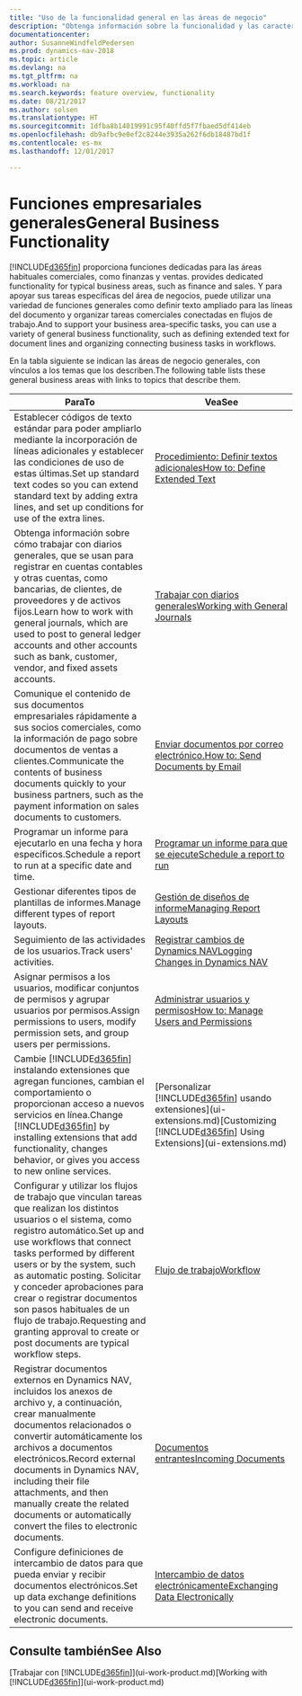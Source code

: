 ```yaml
---
title: "Uso de la funcionalidad general en las áreas de negocio"
description: "Obtenga información sobre la funcionalidad y las características que se usan en varias áreas de negocio en Dynamics NAV."
documentationcenter: 
author: SusanneWindfeldPedersen
ms.prod: dynamics-nav-2018
ms.topic: article
ms.devlang: na
ms.tgt_pltfrm: na
ms.workload: na
ms.search.keywords: feature overview, functionality
ms.date: 08/21/2017
ms.author: solsen
ms.translationtype: HT
ms.sourcegitcommit: 1dfba8b14019991c95f40ffd5f7fbaed5df414eb
ms.openlocfilehash: db9afbc9e0ef2c8244e3935a262f6db18487bd1f
ms.contentlocale: es-mx
ms.lasthandoff: 12/01/2017

---
```

# <a name="general-business-functionality"></a><span data-ttu-id="0205f-103">Funciones empresariales generales</span><span class="sxs-lookup"><span data-stu-id="0205f-103">General Business Functionality</span></span>
[!INCLUDE[d365fin](includes/d365fin_md.md)]<span data-ttu-id="0205f-104"> proporciona funciones dedicadas para las áreas habituales comerciales, como finanzas y ventas.</span><span class="sxs-lookup"><span data-stu-id="0205f-104"> provides dedicated functionality for typical business areas, such as finance and sales.</span></span> <span data-ttu-id="0205f-105">Y para apoyar sus tareas específicas del área de negocios, puede utilizar una variedad de funciones generales como definir texto ampliado para las líneas del documento y organizar tareas comerciales conectadas en flujos de trabajo.</span><span class="sxs-lookup"><span data-stu-id="0205f-105">And to support your business area-specific tasks, you can use a variety of general business functionality, such as defining extended text for document lines and organizing connecting business tasks in workflows.</span></span>

<span data-ttu-id="0205f-106">En la tabla siguiente se indican las áreas de negocio generales, con vínculos a los temas que los describen.</span><span class="sxs-lookup"><span data-stu-id="0205f-106">The following table lists these general business areas with links to topics that describe them.</span></span>

| <span data-ttu-id="0205f-107">Para</span><span class="sxs-lookup"><span data-stu-id="0205f-107">To</span></span> | <span data-ttu-id="0205f-108">Vea</span><span class="sxs-lookup"><span data-stu-id="0205f-108">See</span></span> |
| --- | --- |
| <span data-ttu-id="0205f-109">Establecer códigos de texto estándar para poder ampliarlo mediante la incorporación de líneas adicionales y establecer las condiciones de uso de estas últimas.</span><span class="sxs-lookup"><span data-stu-id="0205f-109">Set up standard text codes so you can extend standard text by adding extra lines, and set up conditions for use of the extra lines.</span></span> |[<span data-ttu-id="0205f-110">Procedimiento: Definir textos adicionales</span><span class="sxs-lookup"><span data-stu-id="0205f-110">How to: Define Extended Text</span></span>](ui-how-define-ext-text.md) |
| <span data-ttu-id="0205f-111">Obtenga información sobre cómo trabajar con diarios generales, que se usan para registrar en cuentas contables y otras cuentas, como bancarias, de clientes, de proveedores y de activos fijos.</span><span class="sxs-lookup"><span data-stu-id="0205f-111">Learn how to work with general journals, which are used to post to general ledger accounts and other accounts such as bank, customer, vendor, and fixed assets accounts.</span></span> |[<span data-ttu-id="0205f-112">Trabajar con diarios generales</span><span class="sxs-lookup"><span data-stu-id="0205f-112">Working with General Journals</span></span>](ui-work-general-journals.md) |
| <span data-ttu-id="0205f-113">Comunique el contenido de sus documentos empresariales rápidamente a sus socios comerciales, como la información de pago sobre documentos de ventas a clientes.</span><span class="sxs-lookup"><span data-stu-id="0205f-113">Communicate the contents of business documents quickly to your business partners, such as the payment information on sales documents to customers.</span></span> |[<span data-ttu-id="0205f-114">Enviar documentos por correo electrónico.</span><span class="sxs-lookup"><span data-stu-id="0205f-114">How to: Send Documents by Email</span></span>](ui-how-send-documents-email.md) |
| <span data-ttu-id="0205f-115">Programar un informe para ejecutarlo en una fecha y hora específicos.</span><span class="sxs-lookup"><span data-stu-id="0205f-115">Schedule a report to run at a specific date and time.</span></span> |[<span data-ttu-id="0205f-116">Programar un informe para que se ejecute</span><span class="sxs-lookup"><span data-stu-id="0205f-116">Schedule a report to run</span></span>](ui-work-report.md#ScheduleReport) |
| <span data-ttu-id="0205f-117">Gestionar diferentes tipos de plantillas de informes.</span><span class="sxs-lookup"><span data-stu-id="0205f-117">Manage different types of report layouts.</span></span> |[<span data-ttu-id="0205f-118">Gestión de diseños de informe</span><span class="sxs-lookup"><span data-stu-id="0205f-118">Managing Report Layouts</span></span>](ui-manage-report-layouts.md) |
| <span data-ttu-id="0205f-119">Seguimiento de las actividades de los usuarios.</span><span class="sxs-lookup"><span data-stu-id="0205f-119">Track users' activities.</span></span>|[<span data-ttu-id="0205f-120">Registrar cambios de Dynamics NAV</span><span class="sxs-lookup"><span data-stu-id="0205f-120">Logging Changes in Dynamics NAV</span></span>](across-log-changes.md)|
|<span data-ttu-id="0205f-121">Asignar permisos a los usuarios, modificar conjuntos de permisos y agrupar usuarios por permisos.</span><span class="sxs-lookup"><span data-stu-id="0205f-121">Assign permissions to users, modify permission sets, and group users per permissions.</span></span>|[<span data-ttu-id="0205f-122">Administrar usuarios y permisos</span><span class="sxs-lookup"><span data-stu-id="0205f-122">How to: Manage Users and Permissions</span></span>](ui-how-users-permissions.md)|
| <span data-ttu-id="0205f-123">Cambie [!INCLUDE[d365fin](includes/d365fin_md.md)] instalando extensiones que agregan funciones, cambian el comportamiento o proporcionan acceso a nuevos servicios en línea.</span><span class="sxs-lookup"><span data-stu-id="0205f-123">Change [!INCLUDE[d365fin](includes/d365fin_md.md)] by installing extensions that add functionality, changes behavior, or gives you access to new online services.</span></span> |<span data-ttu-id="0205f-124">[Personalizar [!INCLUDE[d365fin](includes/d365fin_md.md)] usando extensiones](ui-extensions.md)</span><span class="sxs-lookup"><span data-stu-id="0205f-124">[Customizing [!INCLUDE[d365fin](includes/d365fin_md.md)] Using Extensions](ui-extensions.md)</span></span> |
|<span data-ttu-id="0205f-125">Configurar y utilizar los flujos de trabajo que vinculan tareas que realizan los distintos usuarios o el sistema, como registro automático.</span><span class="sxs-lookup"><span data-stu-id="0205f-125">Set up and use workflows that connect tasks performed by different users or by the system, such as automatic posting.</span></span> <span data-ttu-id="0205f-126">Solicitar y conceder aprobaciones para crear o registrar documentos son pasos habituales de un flujo de trabajo.</span><span class="sxs-lookup"><span data-stu-id="0205f-126">Requesting and granting approval to create or post documents are typical workflow steps.</span></span>|[<span data-ttu-id="0205f-127">Flujo de trabajo</span><span class="sxs-lookup"><span data-stu-id="0205f-127">Workflow</span></span>](across-workflow.md)|
|<span data-ttu-id="0205f-128">Registrar documentos externos en Dynamics NAV, incluidos los anexos de archivo y, a continuación, crear manualmente documentos relacionados o convertir automáticamente los archivos a documentos electrónicos.</span><span class="sxs-lookup"><span data-stu-id="0205f-128">Record external documents in Dynamics NAV, including their file attachments, and then manually create the related documents or automatically convert the files to electronic documents.</span></span>|[<span data-ttu-id="0205f-129">Documentos entrantes</span><span class="sxs-lookup"><span data-stu-id="0205f-129">Incoming Documents</span></span>](across-income-documents.md)|
| <span data-ttu-id="0205f-130">Configure definiciones de intercambio de datos para que pueda enviar y recibir documentos electrónicos.</span><span class="sxs-lookup"><span data-stu-id="0205f-130">Set up data exchange definitions to you can send and receive electronic documents.</span></span> |[<span data-ttu-id="0205f-131">Intercambio de datos electrónicamente</span><span class="sxs-lookup"><span data-stu-id="0205f-131">Exchanging Data Electronically</span></span>](across-data-exchange.md) |

## <a name="see-also"></a><span data-ttu-id="0205f-132">Consulte también</span><span class="sxs-lookup"><span data-stu-id="0205f-132">See Also</span></span>
<span data-ttu-id="0205f-133">[Trabajar con [!INCLUDE[d365fin](includes/d365fin_md.md)]](ui-work-product.md)</span><span class="sxs-lookup"><span data-stu-id="0205f-133">[Working with [!INCLUDE[d365fin](includes/d365fin_md.md)]](ui-work-product.md)</span></span>

